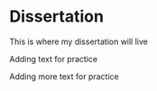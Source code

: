 # Dissertation
This is where my dissertation will live

Adding text for practice


Adding more text for practice